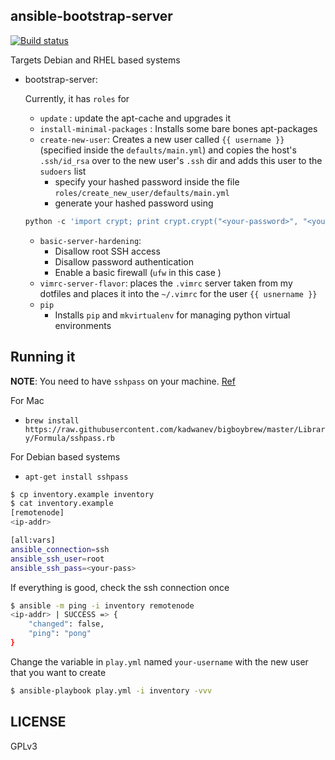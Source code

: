 ## ansible-bootstrap-server

[![Build status](https://api.travis-ci.org/tasdikrahman/ansible-bootstrap-server.svg)](https://travis-ci.org/tasdikrahman/ansible-bootstrap-server)

Targets Debian and RHEL based systems

- bootstrap-server:

	Currently, it has `roles` for

	- `update` : update the apt-cache and upgrades it
	- `install-minimal-packages` : Installs some bare bones apt-packages
	- `create-new-user`: Creates a new user called `{{ username }}` (specified inside the `defaults/main.yml`) and copies the host's `.ssh/id_rsa` over to the new user's `.ssh` dir and adds this user to the `sudoers` list
		- specify your hashed password inside the file `roles/create_new_user/defaults/main.yml`
		- generate your hashed password using

	```python
	python -c 'import crypt; print crypt.crypt("<your-password>", "<your-key>")'
	```

	- `basic-server-hardening`:
		- Disallow root SSH access
		- Disallow password authentication
		- Enable a basic firewall (`ufw` in this case )
	- `vimrc-server-flavor`: places the `.vimrc` server taken from my dotfiles and places it into the `~/.vimrc` for the user `{{ usnername }}`
	- `pip`
		- Installs `pip` and `mkvirtualenv` for managing python virtual environments

## Running it

**NOTE**: You need to have `sshpass` on your machine. [Ref](https://gist.github.com/arunoda/7790979)

For Mac

- `brew install https://raw.githubusercontent.com/kadwanev/bigboybrew/master/Library/Formula/sshpass.rb`

For Debian based systems

- `apt-get install sshpass`

```bash
$ cp inventory.example inventory
$ cat inventory.example
[remotenode]
<ip-addr>

[all:vars]
ansible_connection=ssh
ansible_ssh_user=root
ansible_ssh_pass=<your-pass>
```

If everything is good, check the ssh connection once

```bash
$ ansible -m ping -i inventory remotenode
<ip-addr> | SUCCESS => {
    "changed": false,
    "ping": "pong"
}
```

Change the variable in `play.yml` named `your-username` with the new user that you want to create

```bash
$ ansible-playbook play.yml -i inventory -vvv
```

## LICENSE

GPLv3
